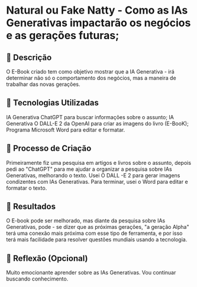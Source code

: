 # Natural ou Fake Natty - Como as IAs Generativas impactarão os negócios e as gerações futuras;

## 📒 Descrição
O E-Book criado tem como objetivo mostrar que a IA Generativa - irá determinar não só o comportamento dos negócios, mas a maneira de trabalhar das novas gerações.

## 🤖 Tecnologias Utilizadas
IA Generativa ChatGPT para buscar informações sobre o assunto;
IA Generativa O DALL-E 2 da OpenAI para criar as imagens do livro (E-BooK);
Programa Microsoft Word para editar e formatar.

## 🧐 Processo de Criação
Primeiramente fiz uma pesquisa em artigos e livros sobre o assunto, depois pedi
ao "ChatGPT" para me ajudar a organizar a pesquisa sobre IAs Generativas, melhorando o texto. 
Usei O DALL -E 2 para gerar imagens condizentes com IAs Generativas. 
Para terminar, usei o Word para editar e formatar o texto.

## 🚀 Resultados
O E-book pode ser melhorado, mas diante da pesquisa sobre IAs Generativas, pode - se dizer que as próximas gerações, "a geração Alpha" terá uma conexão mais próxima com esse tipo de ferramenta, 
e por isso terá mais facilidade para resolver questões mundiais usando a tecnologia.

## 💭 Reflexão (Opcional)
Muito emocionante aprender sobre as IAs Generativas. Vou continuar buscando conhecimento.

